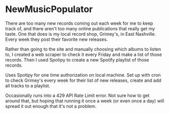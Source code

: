 # NewMusicPopulator
There are too many new records coming out each week for me to keep track of, and there aren't too many online publications that really get my taste. One that does is my local record shop, Grimey's, in East Nashville. Every week they post their favorite new releases. 

Rather than going to the site and manually choosing which albums to listen to, I created a web scraper to check it every Friday and make a list of those records. Then I used Spotipy to create a new Spotify playlist of those records. 

Uses Spotipy for one time authorization on local machine. Set up with cron to check Grimey's every week for their list of new releases, create and add all tracks to a playlist.

Occasionally runs into a 429 API Rate Limit error. Not sure how to get around that, but hoping that running it once a week (or even once a day) will spread it out enough that it's not a problem. 
